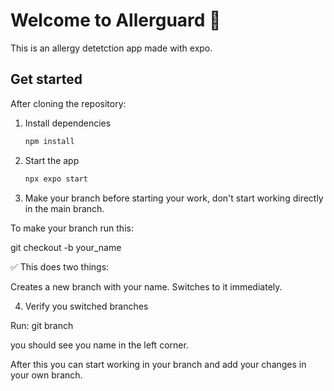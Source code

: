 # Welcome to  Allerguard 👋

This is an allergy detetction app made with expo.

## Get started

After cloning the repository:

1. Install dependencies

   ```bash
   npm install
   ```

2. Start the app

   ```bash
   npx expo start
   ```
3. Make your branch before starting your work, don't start working directly in the main branch.

To make your branch run this:

git checkout -b your_name
   
✅ This does two things:

Creates a new branch with your name.
Switches to it immediately.

4. Verify you switched branches

Run:
git branch

you should see you name in the left corner.

After this you can start working in your branch and add your changes in your own branch.
